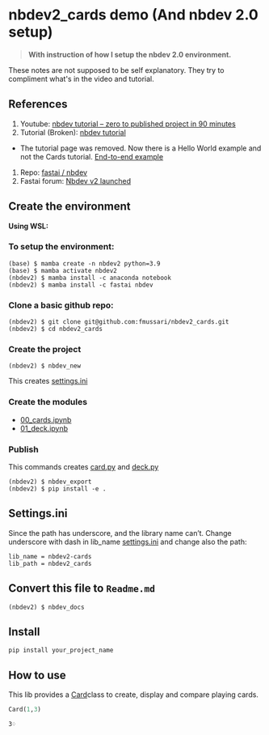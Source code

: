 nbdev2_cards demo (And nbdev 2.0 setup)
================

<!-- WARNING: THIS FILE WAS AUTOGENERATED! DO NOT EDIT! -->

> **With instruction of how I setup the nbdev 2.0 environment.**

These notes are not supposed to be self explanatory. 
They try to compliment what's in the video and tutorial.

## References

1.  Youtube: [nbdev tutorial – zero to published project in 90
    minutes](https://youtu.be/l7zS8Ld4_iA)
2.  Tutorial (Broken): [nbdev tutorial](https://nbdev.fast.ai/tutorial.html)
* The tutorial page was removed. Now there is a Hello World example and not the Cards tutorial.
[End-to-end example](https://nbdev.fast.ai/01_Tutorials/tutorial.html)


1.  Repo: [fastai / nbdev](https://github.com/fastai/nbdev)
2.  Fastai forum: [Nbdev v2
    launched](https://forums.fast.ai/t/nbdev-v2-launched/97821)

## Create the environment

**Using WSL:**

### To setup the environment:

    (base) $ mamba create -n nbdev2 python=3.9
    (base) $ mamba activate nbdev2
    (nbdev2) $ mamba install -c anaconda notebook
    (nbdev2) $ mamba install -c fastai nbdev

### Clone a basic github repo:

    (nbdev2) $ git clone git@github.com:fmussari/nbdev2_cards.git
    (nbdev2) $ cd nbdev2_cards

### Create the project

    (nbdev2) $ nbdev_new

This creates [settings.ini](settings.ini)

### Create the modules

-   [00_cards.ipynb](00_cards.ipynb)
-   [01_deck.ipynb](01_deck.ipynb)

### Publish

This commands creates [card.py](nbdev2_cards/card.py) and
[deck.py](nbdev2_cards/deck.py)

    (nbdev2) $ nbdev_export
    (nbdev2) $ pip install -e .

## Settings.ini

Since the path has underscore, and the library name can’t. Change
underscore with dash in lib_name [settings.ini](settings.ini) and change
also the path:

    lib_name = nbdev2-cards
    lib_path = nbdev2_cards

## Convert this file to `Readme.md`

    (nbdev2) $ nbdev_docs

## Install

`pip install your_project_name`

## How to use

This lib provides a
[Card](https://fmussari.github.io/nbdev2-cards/nbdev2_cards.card.html#card)class
to create, display and compare playing cards.

``` python
Card(1,3)
```

    3♢
